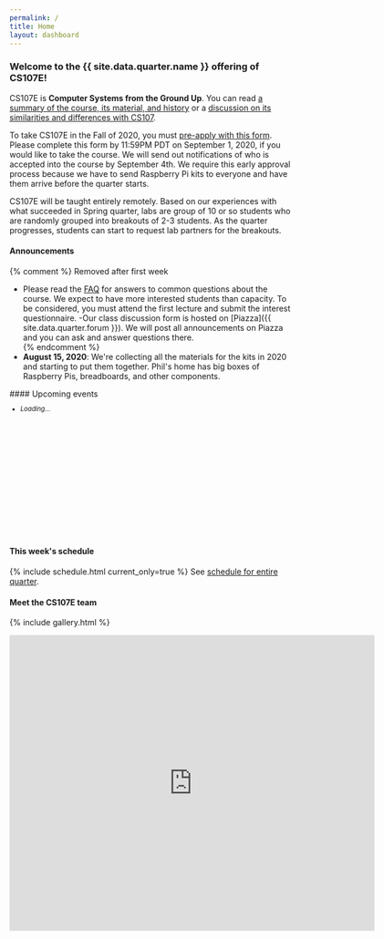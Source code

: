 ```yaml
---
permalink: /
title: Home
layout: dashboard
---
```


### Welcome to the {{ site.data.quarter.name }} offering of CS107E!

CS107E is __Computer Systems from the Ground Up__. You can read [a summary of the course, its material, and history](/about/)
or a [discussion on its similarities and differences with CS107](http://cs107e.stanford.edu).

To take CS107E in the Fall of 2020, you must [pre-apply with this form](https://forms.gle/SwzXd6LcmHq65HSx6).
Please complete this form by 11:59PM PDT on September 1, 2020, if you would like to take the course. We will send out 
notifications of who is accepted into the course by September 4th. We require this early approval process because
we have to send Raspberry Pi kits to everyone and have them arrive before the quarter starts.

CS107E will be taught entirely remotely. Based on our experiences with what succeeded in Spring quarter, labs are 
group of 10 or so students who are randomly grouped into breakouts of 2-3 students. As the quarter progresses,
students can start to request lab partners for the breakouts.

<div class="row">
<div class="col-xs-5" markdown="1">

#### Announcements
{% comment %} Removed after first week
- Please read the [FAQ](http://cs107e.stanford.edu) for answers to common questions about the course. We expect to have more interested students than capacity. To be considered, you must attend the first lecture and submit the interest questionnaire.
-Our class discussion form is hosted on [Piazza]({{ site.data.quarter.forum }}). We will post all announcements on Piazza and you can ask and answer questions there.   
{% endcomment %}
- __August 15, 2020__: We're collecting all the materials for the kits in 2020 and starting to put them together. Phil's home has big boxes of Raspberry Pis, breadboards, and other components.


</div>
<div class="col-xs-7" markdown="1">
#### Upcoming events
<div id ="upcoming" class="list-group" style="font-size:80%;overflow:auto; height:240px;" >
<ul><li class="list-group-item"><i>Loading...</i></li></ul>     
</div>
</div>
</div>

#### This week's schedule
{% include schedule.html current_only=true %}
See [schedule for entire quarter](/schedule/).


#### Meet the CS107E team
{% include gallery.html %}

<iframe src="https://docs.google.com/forms/d/e/1FAIpQLSdBpyHM3qfbxmkqtXfjLDHyoIucF2K-4xtjehzIqUE3NUkBZg/viewform?embedded=true" width="640" height="519" frameborder="0" marginheight="0" marginwidth="0">Loading...</iframe>



<script src="https://ajax.googleapis.com/ajax/libs/jquery/3.2.1/jquery.min.js"></script>
<script src="/_assets/gcal.js"></script>
